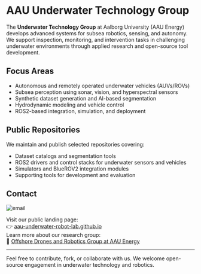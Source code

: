 # AAU Underwater Technology Group

The **Underwater Technology Group** at Aalborg University (AAU Energy) develops advanced systems for subsea robotics, sensing, and autonomy. We support inspection, monitoring, and intervention tasks in challenging underwater environments through applied research and open-source tool development.

## Focus Areas
- Autonomous and remotely operated underwater vehicles (AUVs/ROVs)
- Subsea perception using sonar, vision, and hyperspectral sensors
- Synthetic dataset generation and AI-based segmentation
- Hydrodynamic modeling and vehicle control
- ROS2-based integration, simulation, and deployment

## Public Repositories
We maintain and publish selected repositories covering:
- Dataset catalogs and segmentation tools
- ROS2 drivers and control stacks for underwater sensors and vehicles
- Simulators and BlueROV2 integration modules
- Supporting tools for development and evaluation

## Contact
<img src="https://aau-underwater-robot-lab.github.io/assets/contact_email.png" alt="email">

Visit our public landing page:  
👉 [aau-underwater-robot-lab.github.io](https://aau-underwater-robot-lab.github.io)  
Learn more about our research group:  
🔗 [Offshore Drones and Robotics Group at AAU Energy](https://www.energy.aau.dk/research/offshore-drones-and-robotics)

---
Feel free to contribute, fork, or collaborate with us. We welcome open-source engagement in underwater technology and robotics.
